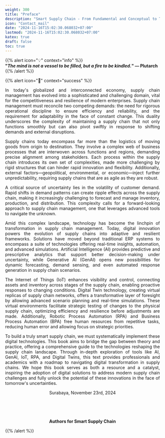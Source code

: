 ```yaml
---
weight: 300  
title: "Preface"  
description: "Smart Supply Chain - From Fundamental and Conceptual to Technology Implementation"  
icon: "Contact_mail"  
date: "2024-11-16T15:02:30.068032+07:00"
lastmod: "2024-11-16T15:02:30.068032+07:00"
katex: true
draft: false
toc: true
---
```


{{% alert icon="💡" context="info" %}}  
<strong>"<em>The mind is not a vessel to be filled, but a fire to be kindled.</em>" — Plutarch</strong>  
{{% /alert %}}

{{% alert icon="📘" context="success" %}}  

<p style="text-align: justify;">  
In today's globalized and interconnected economy, supply chain management has evolved into a sophisticated and challenging domain, vital for the competitiveness and resilience of modern enterprises. Supply chain management must reconcile two competing demands: the need for rigorous operational discipline to ensure efficiency and reliability, and the requirement for adaptability in the face of constant change. This duality underscores the complexity of maintaining a supply chain that not only functions smoothly but can also pivot swiftly in response to shifting demands and external disruptions.  
</p>  

<p style="text-align: justify;">  
Supply chains today encompass far more than the logistics of moving goods from origin to destination. They involve a complex web of business processes that are interwoven across functions and regions, demanding precise alignment among stakeholders. Each process within the supply chain introduces its own set of complexities, made more challenging by rigid structures that can hinder rapid innovation and flexibility. Additionally, external factors—geopolitical, environmental, or economic—inject further unpredictability, requiring supply chains that are as agile as they are robust.  
</p>  

<p style="text-align: justify;">  
A critical source of uncertainty lies in the volatility of customer demand. Rapid shifts in demand patterns can create ripple effects across the supply chain, making it increasingly challenging to forecast and manage inventory, production, and distribution. This complexity calls for a forward-looking approach to supply chain management, one that leverages advanced tools to navigate the unknown.  
</p>  

<p style="text-align: justify;">  
Amid this complex landscape, technology has become the linchpin of transformation in supply chain management. Today, digital innovation powers the evolution of supply chains into adaptive and resilient frameworks. Solutions have moved beyond traditional ERP systems to encompass a suite of technologies offering real-time insights, automation, and advanced simulations. Artificial Intelligence (AI) provides predictive and prescriptive analytics that support better decision-making under uncertainty, while Generative AI (GenAI) opens new possibilities for dynamic forecasting, demand sensing, and even automated response generation in supply chain scenarios.  
</p>  

<p style="text-align: justify;">  
The Internet of Things (IoT) enhances visibility and control, connecting assets and inventory across stages of the supply chain, enabling proactive responses to changing conditions. Digital Twin technology, creating virtual replicas of supply chain networks, offers a transformative layer of foresight by allowing advanced scenario planning and real-time simulations. These virtual environments facilitate strategic testing of changes to the physical supply chain, optimizing efficiency and resilience before adjustments are made. Additionally, Robotic Process Automation (RPA) and Business Process Automation (BPA) free human resources from repetitive tasks, reducing human error and allowing focus on strategic priorities.  
</p>  

<p style="text-align: justify;">  
To build a truly smart supply chain, we must systematically implement these digital technologies. This book aims to bridge the gap between theory and practice, offering a comprehensive guide to the technologies reshaping the supply chain landscape. Through in-depth exploration of tools like AI, GenAI, IoT, RPA, and Digital Twins, this text provides professionals and academics with a roadmap to navigating digital transformation in supply chains. We hope this book serves as both a resource and a catalyst, inspiring the adoption of digital solutions to address modern supply chain challenges and fully unlock the potential of these innovations in the face of tomorrow's uncertainties.  
</p>  

<center>  
Surabaya, November 23rd, 2024  

&nbsp;  

&nbsp;  

<strong>Authors for Smart Supply Chain</strong>  
</center>  

{{% /alert %}}
